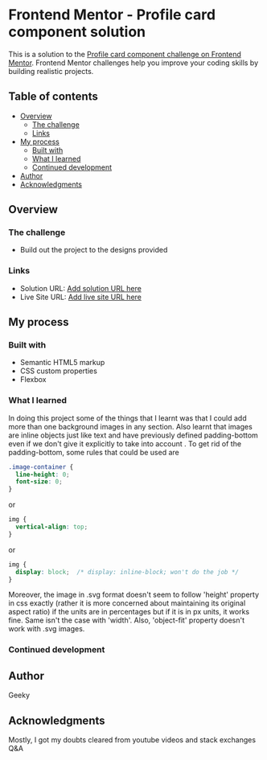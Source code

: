 # Frontend Mentor - Profile card component solution

This is a solution to the [Profile card component challenge on Frontend Mentor](https://www.frontendmentor.io/challenges/profile-card-component-cfArpWshJ). Frontend Mentor challenges help you improve your coding skills by building realistic projects. 

## Table of contents

- [Overview](#overview)
  - [The challenge](#the-challenge)
  - [Links](#links)
- [My process](#my-process)
  - [Built with](#built-with)
  - [What I learned](#what-i-learned)
  - [Continued development](#continued-development)
- [Author](#author)
- [Acknowledgments](#acknowledgments)

## Overview

### The challenge

- Build out the project to the designs provided



### Links

- Solution URL: [Add solution URL here](https://your-solution-url.com)
- Live Site URL: [Add live site URL here](https://your-live-site-url.com)

## My process

### Built with

- Semantic HTML5 markup
- CSS custom properties
- Flexbox


### What I learned

In doing this project some of the things that I learnt was that I could add more than one background images in any section. Also learnt that images are inline objects just like text and have previously defined padding-bottom even if we don't give it explicitly to take into account . To get rid of the padding-bottom, some rules that could be used are

```css
.image-container {
  line-height: 0;
  font-size: 0;
}
```

or

```css
img {
  vertical-align: top;
}
```
or

```css
img {
  display: block;  /* display: inline-block; won't do the job */
}
```

Moreover, the image in .svg format doesn't seem to follow 'height' property in css exactly (rather it is more concerned about maintaining its original aspect ratio) if the units are in percentages but if it is in px units, it works fine. Same isn't the case with 'width'. Also, 'object-fit' property doesn't work with .svg images.


### Continued development


## Author

Geeky

## Acknowledgments

Mostly, I got my doubts cleared from youtube videos and stack exchanges Q&A
